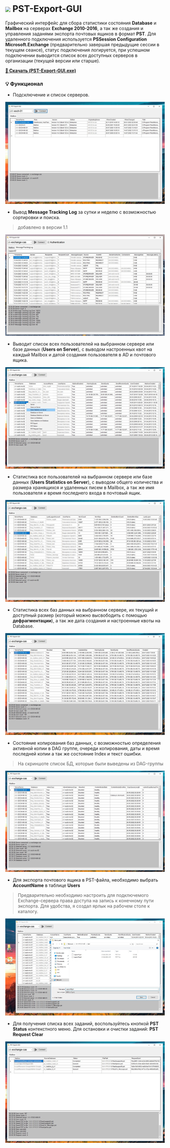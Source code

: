 # <img src="https://github.com/Lifailon/PST-Export-GUI/blob/rsa/Image/ico/pst-64.ico" width="25" /> PST-Export-GUI

Графический интерфейс для сбора статистики состояния **Database** и **Mailbox** на серверах **Exchange 2010-2016**, а так же создания и управления заданями экспорта почтовых ящиков в формат **PST**. Для удаленного подключения используется **PSSession Configuration Microsoft.Exchange** (предварительно завершая предыдущие сессии в текущем сеансе), статус подключения логируется, при успешном подключении выводится список всех доступных серверов в организации (текущей версии или старше).

**[🚀 Скачать (PST-Export-GUI.exe)](https://github.com/Lifailon/PST-Export-GUI/releases)**

### 💡 Функционал

- Подсключение и список серверов.

![Image alt](https://github.com/Lifailon/PST-Export-GUI/blob/rsa/Image/Server-List-2010-2016.jpg)

- Вывод **Message Tracking Log** за сутки и неделю с возможностью сортировки и поиска.
> добавлено в версии 1.1

![Image alt](https://github.com/Lifailon/PST-Export-GUI/blob/rsa/Image/MessageTrackingLog.jpg)

- Выводит список всех пользователей на выбранном сервере или базе данных (**Users on Server**), с выводом настроенных квот на каждый Mailbox и датой создания пользователя в AD и почтового ящика.

![Image alt](https://github.com/Lifailon/PST-Export-GUI/blob/rsa/Image/User-List.jpg)

- Статистика все пользователей на выбранном сервере или базе данных (**Users Statistics on Server**), с выводом общего количества и размера хранящихся и удаленных писем в Mailbox, а так же имя пользователя и время последнего входа в почтовый ящик.

![Image alt](https://github.com/Lifailon/PST-Export-GUI/blob/rsa/Image/User-Statistics.jpg)

- Статистика всех баз данных на выбранном сервере, их текущий и доступный размер (который можно высвободить с помощью **дефрагментации**), а так же дата создания и настроенные квоты на Database.

![Image alt](https://github.com/Lifailon/PST-Export-GUI/blob/rsa/Image/Database-Size-And-Quota.jpg)

- Состояние копирования баз данных, с возможностью определения активной копии в DAG группе, очереди копирования, даты и время последней копии а так же состояние Index и текст ошибки.
> На скриншоте список БД, которые были выведены из DAG-группы

![Image alt](https://github.com/Lifailon/PST-Export-GUI/blob/rsa/Image/Database-Copy-Statistics.jpg)

- Для экспорта почтового ящика в PST-файла, необходимо выбрать **AccountName** в таблице **Users**
> Предварительно необходимо настроить для подключемого Exchange-сервера права доступа на запись к конечному пути экспорта. Для удобства, я создал ярлык на рабочем столе к каталогу.

![Image alt](https://github.com/Lifailon/PST-Export-GUI/blob/rsa/Image/PST-Export.jpg)

- Для получения списка всех заданий, воспользуйтесь кнопкой **PST Status** контекстного меню. Для остановки и очистки заданий: **PST Request Clear**

![Image alt](https://github.com/Lifailon/PST-Export-GUI/blob/rsa/Image/PST-Status.jpg)
